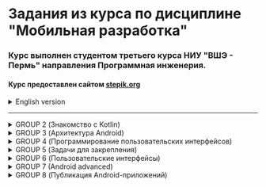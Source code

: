 # Задания из курса по дисциплине "Мобильная разработка"

### Курс выполнен студентом третьего курса НИУ "ВШЭ - Пермь" направления Программная инженерия.

#### Курс предоставлен сайтом [stepik.org](https://stepik.org/)

<details>
<summary>English version</summary>

# Tasks from the course "Mobile development"

### The course was conducted by a third-year Software engineering student from "HSE-Perm".

#### The course is provided by the website [stepik.org](https://stepik.org/)
</details>

_______________________
<details>
<summary>GROUP 2 (Знакомство с Kotlin)</summary>
<p>- 2.1</p>
<p>    - 2.1.7</p>
<p>    - 2.1.11</p>
<p>    - 2.1.14</p>
<p>    - 2.1.15</p>
- 2.2
    - 2.2.3
    - 2.2.6
    - 2.2.7
    - 2.3
    - 2.3.3
    - 2.3.4
    - 2.3.8
    - 2.3.13
- 2.4
    - 2.4.2
    - 2.4.3
    - 2.4.4
    - 2.4.5
    - 2.4.6
    - 2.4.10
    - 2.4.11
    - 2.4.12
    - 2.4.13
- 2.5
    - 2.5.4
    - 2.5.5
    - 2.5.6
    - 2.5.7
    - 2.5.8
    - 2.5.9
    - 2.5.10
    - 2.5.11
    - 2.5.12
</details>

<details>
<summary>GROUP 3 (Архитектура Android)</summary>
- 3.1
    - 3.1.4
    - 3.1.5
    - 3.1.6
    - 3.1.7
- 3.2
    - 3.2.2
    - 3.2.4
    - 3.2.9
    - 3.2.11
- 3.3
    - 3.3.8
    - 3.3.9
    - 3.3.10
    - 3.3.12
    - 3.3.13
</details>

<details>
<summary>GROUP 4 (Программирование пользовательских интерфейсов)</summary>
- 4.1
    - 4.1.4
    - 4.1.10
    - 4.1.12
- 4.2
    - 4.2.3
    - 4.2.5
    - 4.2.7
    - 4.2.9
    - 4.2.11
    - 4.2.15
- 4.3
    - 4.3.2
    - 4.3.6
    - 4.3.7
    - 4.3.8
    - 4.3.10
    - 4.3.11
    - 4.3.13
    - 4.3.14
    - 4.3.15
- 4.4
    - 4.4.5
    - 4.4.7
    - 4.4.8
    - 4.4.9
    - 4.4.10
    - 4.4.12
    - 4.4.13
    - 4.4.15
- 4.5
    - 4.5.6
- 4.7
    - 4.7.2
    - 4.7.4
    - 4.7.5
    - 4.7.8
    - 4.7.9
    - 4.7.11
</details>

<details>
<summary>GROUP 5 (Задачи для закрепления)</summary>
- 5.1
    - 5.1.1
    - 5.1.2
    - 5.1.3
    - 5.1.4
    - 5.1.6
    - 5.1.7
    - 5.1.9
</details>

<details>
<summary>GROUP 6 (Пользовательские интерфейсы)</summary>
- 6.1
    - 6.1.9
    - 6.1.10
    - 6.1.11
    - 6.1.12
- 6.2
    - 6.2.4
    - 6.2.5
    - 6.2.6
    - 6.2.7
- 6.3
    - 6.3.5
    - 6.3.6
    - 6.3.7
    - 6.3.8
</details>

<details>
<summary>GROUP 7 (Android advanced)</summary>
- 7.1
    - 7.1.5
    - 7.1.6
    - 7.1.9
    - 7.1.1
- 7.2
    - 7.2.5
    - 7.2.6
    - 7.2.7
- 7.3
    - 7.3.4
    - 7.3.5
    - 7.3.7
    - 7.3.8
    - 7.3.10
</details>

<details>
<summary>GROUP 8 (Публикация Android-приложений)</summary>
- 8.1
    - 8.1.3
    - 8.1.6
    - 8.1.8
    - 8.1.10
</details>

